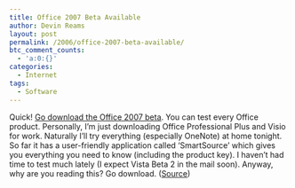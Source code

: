 ```yaml
---
title: Office 2007 Beta Available
author: Devin Reams
layout: post
permalink: /2006/office-2007-beta-available/
btc_comment_counts:
  - 'a:0:{}'
categories:
  - Internet
tags:
  - Software
---
```

Quick! [Go download the Office 2007 beta][1]. You can test every Office product. Personally, I&#8217;m just downloading Office Professional Plus and Visio for work. Naturally I&#8217;ll try everything (especially OneNote) at home tonight. So far it has a user-friendly application called &#8216;SmartSource&#8217; which gives you everything you need to know (including the product key). I haven&#8217;t had time to test much lately (I expect Vista Beta 2 in the mail soon). Anyway, why are you reading this? Go download. ([Source][2])

 [1]: http://www.microsoft.com/office/preview/beta/getthebeta.mspx
 [2]: http://www.edbott.com/weblog/?p=1334